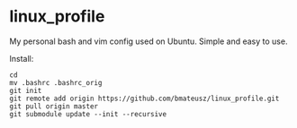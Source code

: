 # linux_profile
My personal bash and vim config used on Ubuntu. Simple and easy to use.

Install:
```
cd
mv .bashrc .bashrc_orig
git init
git remote add origin https://github.com/bmateusz/linux_profile.git
git pull origin master
git submodule update --init --recursive
```
